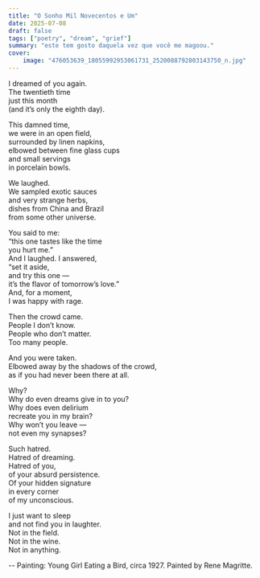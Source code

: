 ```yaml
---
title: "O Sonho Mil Novecentos e Um"
date: 2025-07-08
draft: false
tags: ["poetry", "dream", "grief"]
summary: "este tem gosto daquela vez que você me magoou."
cover:
    image: "476053639_18055992953061731_2520088792803143750_n.jpg"
---
```


I dreamed of you again.<br>
The twentieth time<br>
just this month<br>
(and it’s only the eighth day).<br>

This damned time,<br>
we were in an open field,<br>
surrounded by linen napkins,<br>
elbowed between fine glass cups<br>
and small servings<br>
in porcelain bowls.<br>

We laughed.<br>
We sampled exotic sauces<br>
and very strange herbs,<br>
dishes from China and Brazil<br>
from some other universe.<br>

You said to me:<br>
“this one tastes like the time<br>
you hurt me.”<br>
And I laughed. I answered,<br>
“set it aside,<br>
and try this one —<br>
it’s the flavor of tomorrow’s love.”<br>
And, for a moment,<br>
I was happy with rage.<br>

Then the crowd came.<br>
People I don’t know.<br>
People who don’t matter.<br>
Too many people.<br>

And you were taken.<br>
Elbowed away by the shadows of the crowd,<br>
as if you had never been there at all.<br>

Why?<br>
Why do even dreams give in to you?<br>
Why does even delirium<br>
recreate you in my brain?<br>
Why won’t you leave —<br>
not even my synapses?<br>

Such hatred.<br>
Hatred of dreaming.<br>
Hatred of you,<br>
of your absurd persistence.<br>
Of your hidden signature<br>
in every corner<br>
of my unconscious.<br>

I just want to sleep<br>
and not find you in laughter.<br>
Not in the field.<br>
Not in the wine.<br>
Not in anything.

--
Painting: Young Girl Eating a Bird, circa 1927. Painted by Rene Magritte.